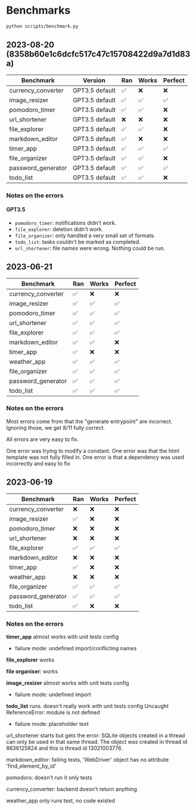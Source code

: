 # Benchmarks

```bash
python scripts/benchmark.py
```

## 2023-08-20 (8358b60e1c6dcfc517c47c15708422d9a7d1d83a)
| Benchmark          | Version       | Ran | Works | Perfect |
|--------------------|---------------|-----|-------|---------|
| currency_converter | GPT3.5 default| ✅  | ❌    | ❌       |
| image_resizer      | GPT3.5 default| ✅  | ✅    | ✅      |
| pomodoro_timer     | GPT3.5 default| ✅  | ✅    | ❌      |
| url_shortener      | GPT3.5 default| ❌  | ❌    | ❌      |
| file_explorer      | GPT3.5 default| ✅  | ✅    | ❌      |
| markdown_editor    | GPT3.5 default| ✅  | ❌    | ❌      |
| timer_app          | GPT3.5 default| ✅  | ✅    | ✅      |
| file_organizer     | GPT3.5 default| ✅  | ✅    | ❌      |
| password_generator | GPT3.5 default| ✅  | ✅    | ✅      |
| todo_list          | GPT3.5 default| ✅  | ✅    | ❌      |

### Notes on the errors

#### GPT3.5
- `pomodoro_timer`: notifications didn't work.
- `file_explorer`: deletion didn't work.
- `file_organizer`: only handled a very small set of formats.
- `todo_list`: tasks couldn't be marked as completed.
- `url_shortener`: file names were wrong. Nothing could be run.

## 2023-06-21

| Benchmark          | Ran | Works | Perfect |
|--------------------|-----|-------|---------|
| currency_converter | ✅  | ❌    | ❌      |
| image_resizer      | ✅  | ✅    | ✅      |
| pomodoro_timer     | ✅  | ✅    | ✅      |
| url_shortener      | ✅  | ✅    | ✅      |
| file_explorer      | ✅  | ✅    | ✅      |
| markdown_editor    | ✅  | ✅    | ❌      |
| timer_app          | ✅  | ❌    | ❌      |
| weather_app        | ✅  | ✅    | ✅      |
| file_organizer     | ✅  | ✅    | ✅      |
| password_generator | ✅  | ✅    | ✅      |
| todo_list          | ✅  | ✅    | ✅      |

### Notes on the errors

Most errors come from that the "generate entrypoint" are incorrect. Ignoring
those, we get 8/11 fully correct.

All errors are very easy to fix.

One error was trying to modify a constant.
One error was that the html template was not fully filled in.
One error is that a dependency was used incorrectly and easy to fix

## 2023-06-19

| Benchmark          | Ran | Works | Perfect |
|--------------------|-----|-------|---------|
| currency_converter | ❌  | ❌    | ❌      |
| image_resizer      | ✅  | ❌    | ❌      |
| pomodoro_timer     | ❌  | ❌    | ❌      |
| url_shortener      | ❌  | ❌    | ❌      |
| file_explorer      | ✅  | ✅    | ✅      |
| markdown_editor    | ❌  | ❌    | ❌      |
| timer_app          | ✅  | ❌    | ❌      |
| weather_app        | ❌  | ❌    | ❌      |
| file_organizer     | ✅  | ✅    | ✅      |
| password_generator | ✅  | ✅    | ✅      |
| todo_list          | ✅  | ❌    | ❌      |

### Notes on the errors

**timer_app** almost works with unit tests config

- failure mode: undefined import/conflicting names

**file_explorer** works

**file organiser**: works

**image_resizer** almost works with unit tests config

- failure mode: undefined import

**todo_list** runs. doesn't really work with unit tests config
Uncaught ReferenceError: module is not defined

- failure mode: placeholder text

url_shortener starts but gets the error:
  SQLite objects created in a thread can only be used in that same thread. The object was created in thread id 8636125824 and this is thread id 13021003776.

markdown_editor:
failing tests, 'WebDriver' object has no attribute 'find_element_by_id'

pomodoro: doesn't run it only tests

currency_converter: backend doesn't return anything

weather_app only runs test, no code existed
